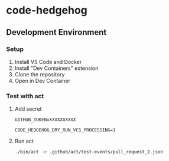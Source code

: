 # code-hedgehog

## Development Environment

### Setup
1. Install VS Code and Docker
2. Install "Dev Containers" extension
3. Clone the repository
4. Open in Dev Container

### Test with act

1. Add secret
    
    ```.act.secrets
    GITHUB_TOKEN=XXXXXXXXXX
    ```

    ```.act.env
    CODE_HEDGEHOG_DRY_RUN_VCS_PROCESSING=1
    ```

1. Run act
    
    ```bash
    ./bin/act -e .github/act/test-events/pull_request_2.json
    ```

